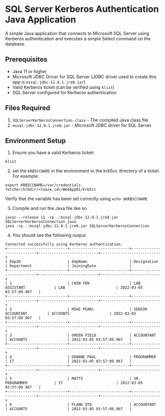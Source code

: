 # SQL Server Kerberos Authentication Java Application

A simple Java application that connects to Microsoft SQL Server using Kerberos authentication and executes a simple Select command on the database.

## Prerequisites

- Java 11 or higher
- Microsoft JDBC Driver for SQL Server (JDBC driver used to create this app is ```mssql-jdbc-12.8.1.jre8.jar```)
- Valid Kerberos ticket (can be verified using `klist`)
- SQL Server configured for Kerberos authentication

## Files Required

1. `SQLServerKerberosConnection.class` - The compiled Java class file
2. `mssql-jdbc-12.8.1.jre8.jar` - Microsoft JDBC driver for SQL Server

## Environment Setup

1. Ensure you have a valid Kerberos ticket:
```
klist
```

2. set the ```KRB5CCNAME``` in the environment to the krb5cc directory of a ticket. For example:
```
export KRB5CCNAME=/var/credentials-fetcher/krbdir/<lease_id>/WebApp01/krb5cc
```
Verify that the variable has been set correctly using ```echo $KRB5CCNAME```

3. Compile and run the Java file like so
```
javac --release 11 -cp .:mssql-jdbc-12.8.1.jre8.jar SQLServerKerberosConnection.java
java -cp .:mssql-jdbc-12.8.1.jre8.jar SQLServerKerberosConnection
```

4. You should see the following output
```
Connected successfully using Kerberos authentication.
+---------------------------+---------------------------+---------------------------+---------------------------+---------------------------+
| EmpID                     | EmpName                   | Designation               | Department                | JoiningDate               |
+---------------------------+---------------------------+---------------------------+---------------------------+---------------------------+
| 1                         | CHIN YEN                  | LAB ASSISTANT             | LAB                       | 2022-03-05 03:57:09.967   |
+---------------------------+---------------------------+---------------------------+---------------------------+---------------------------+
| 2                         | MIKE PEARL                | SENIOR ACCOUNTANT         | ACCOUNTS                  | 2022-03-05 03:57:09.967   |
+---------------------------+---------------------------+---------------------------+---------------------------+---------------------------+
| 3                         | GREEN FIELD               | ACCOUNTANT                | ACCOUNTS                  | 2022-03-05 03:57:09.967   |
+---------------------------+---------------------------+---------------------------+---------------------------+---------------------------+
| 4                         | DEWANE PAUL               | PROGRAMMER                | IT                        | 2022-03-05 03:57:09.967   |
+---------------------------+---------------------------+---------------------------+---------------------------+---------------------------+
| 5                         | MATTS                     | SR. PROGRAMMER            | IT                        | 2022-03-05 03:57:09.967   |
+---------------------------+---------------------------+---------------------------+---------------------------+---------------------------+
| 6                         | PLANK OTO                 | ACCOUNTANT                | ACCOUNTS                  | 2022-03-05 03:57:09.967   |
```
